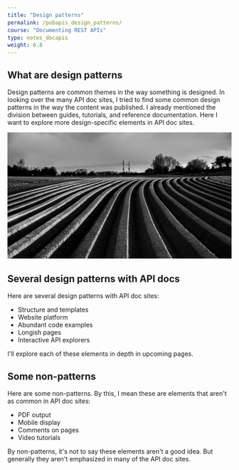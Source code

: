 ```yaml
---
title: "Design patterns"
permalink: /pubapis_design_patterns/
course: "Documenting REST APIs"
type: notes_docapis
weight: 6.8
---
```


## What are design patterns

Design patterns are common themes in the way something is designed. In looking over the many API doc sites, I tried to find some common design patterns in the way the content was published. I already mentioned the division between guides, tutorials, and reference documentation. Here I want to explore more design-specific elements in API doc sites.

<a href="https://flic.kr/p/ssQqiL"><img src="images_api/patterns.png" alt="Earth patterns, Venefice. Flickr" /></a>

## Several design patterns with API docs

Here are several design patterns with API doc sites:

* Structure and templates
* Website platform
* Abundant code examples
* Longish pages
* Interactive API explorers

I'll explore each of these elements in depth in upcoming pages.

## Some non-patterns

Here are some non-patterns. By this, I mean these are elements that aren't as common in API doc sites:

* PDF output
* Mobile display
* Comments on pages
* Video tutorials

By non-patterns, it's not to say these elements aren't a good idea. But generally they aren't emphasized in many of the API doc sites.
